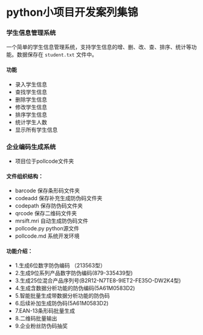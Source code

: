 # python小项目开发案列集锦

### 学生信息管理系统
一个简单的学生信息管理系统，支持学生信息的增、删、改、查、排序、统计等功能。数据保存在 `student.txt` 文件中。
#### 功能
- 录入学生信息
- 查找学生信息
- 删除学生信息
- 修改学生信息
- 排序学生信息
- 统计学生人数
- 显示所有学生信息

### 企业编码生成系统  
- 项目位于pollcode文件夹
#### 文件组织结构：
- barcode 保存条形码文件夹
- codeadd 保存补充生成防伪码文件夹
- codepath 保存防伪码文件夹
- qrcode 保存二维码文件夹
- mrsift.mri 自动生成防伪码文件
- pollcode.py python源文件
- pollcode.md 系统开发环境
#### 功能介绍：
- 1.生成6位数字防伪编码 （213563型）
- 2.生成9位系列产品数字防伪编码(879-335439型)
- 3.生成25位混合产品序列号(B2R12-N7TE8-9IET2-FE35O-DW2K4型)
- 4.生成含数据分析功能的防伪编码(5A61M0583D2) 
- 5.智能批量生成带数据分析功能的防伪码 
- 6.后续补加生成防伪码(5A61M0583D2) 
- 7.EAN-13条形码批量生成 
- 8.二维码批量输出           
- 9.企业粉丝防伪码抽奖

